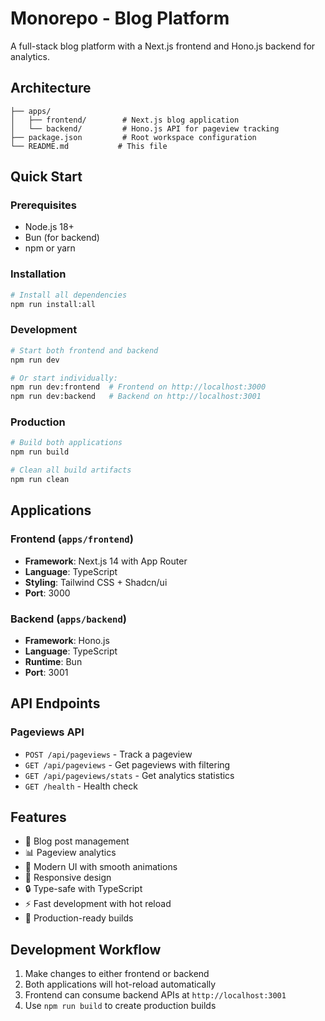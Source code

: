 # Monorepo - Blog Platform

A full-stack blog platform with a Next.js frontend and Hono.js backend for analytics.

## Architecture

```
├── apps/
│   ├── frontend/        # Next.js blog application
│   └── backend/         # Hono.js API for pageview tracking
├── package.json         # Root workspace configuration
└── README.md           # This file
```

## Quick Start

### Prerequisites

- Node.js 18+ 
- Bun (for backend)
- npm or yarn

### Installation

```bash
# Install all dependencies
npm run install:all
```

### Development

```bash
# Start both frontend and backend
npm run dev

# Or start individually:
npm run dev:frontend  # Frontend on http://localhost:3000
npm run dev:backend   # Backend on http://localhost:3001
```

### Production

```bash
# Build both applications
npm run build

# Clean all build artifacts
npm run clean
```

## Applications

### Frontend (`apps/frontend`)
- **Framework**: Next.js 14 with App Router
- **Language**: TypeScript
- **Styling**: Tailwind CSS + Shadcn/ui
- **Port**: 3000

### Backend (`apps/backend`)
- **Framework**: Hono.js
- **Language**: TypeScript
- **Runtime**: Bun
- **Port**: 3001

## API Endpoints

### Pageviews API
- `POST /api/pageviews` - Track a pageview
- `GET /api/pageviews` - Get pageviews with filtering
- `GET /api/pageviews/stats` - Get analytics statistics
- `GET /health` - Health check

## Features

- 📝 Blog post management
- 📊 Pageview analytics
- 🎨 Modern UI with smooth animations
- 📱 Responsive design
- 🔒 Type-safe with TypeScript
- ⚡ Fast development with hot reload
- 🚀 Production-ready builds

## Development Workflow

1. Make changes to either frontend or backend
2. Both applications will hot-reload automatically
3. Frontend can consume backend APIs at `http://localhost:3001`
4. Use `npm run build` to create production builds
